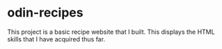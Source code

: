 # odin-recipes
This project is a basic recipe website that I built.
This displays the HTML skills that I have acquired thus far. 